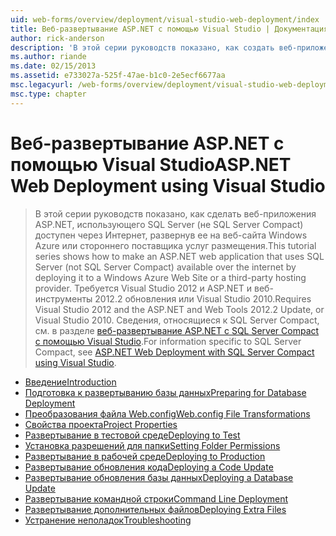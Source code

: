 ```yaml
---
uid: web-forms/overview/deployment/visual-studio-web-deployment/index
title: Веб-развертывание ASP.NET с помощью Visual Studio | Документация Майкрософт
author: rick-anderson
description: 'В этой серии руководств показано, как создать веб-приложения ASP.NET, использующего SQL Server (не SQL Server Compact) доступен через Интернет, развернув ее t...'
ms.author: riande
ms.date: 02/15/2013
ms.assetid: e733027a-525f-47ae-b1c0-2e5ecf6677aa
msc.legacyurl: /web-forms/overview/deployment/visual-studio-web-deployment
msc.type: chapter
---
```

<a name="aspnet-web-deployment-using-visual-studio"></a><span data-ttu-id="0dc62-103">Веб-развертывание ASP.NET с помощью Visual Studio</span><span class="sxs-lookup"><span data-stu-id="0dc62-103">ASP.NET Web Deployment using Visual Studio</span></span>
====================
> <span data-ttu-id="0dc62-104">В этой серии руководств показано, как сделать веб-приложения ASP.NET, использующего SQL Server (не SQL Server Compact) доступен через Интернет, развернув ее на веб-сайта Windows Azure или стороннего поставщика услуг размещения.</span><span class="sxs-lookup"><span data-stu-id="0dc62-104">This tutorial series shows how to make an ASP.NET web application that uses SQL Server (not SQL Server Compact) available over the internet by deploying it to a Windows Azure Web Site or a third-party hosting provider.</span></span> <span data-ttu-id="0dc62-105">Требуется Visual Studio 2012 и ASP.NET и веб-инструменты 2012.2 обновления или Visual Studio 2010.</span><span class="sxs-lookup"><span data-stu-id="0dc62-105">Requires Visual Studio 2012 and the ASP.NET and Web Tools 2012.2 Update, or Visual Studio 2010.</span></span> <span data-ttu-id="0dc62-106">Сведения, относящиеся к SQL Server Compact, см. в разделе [веб-развертывание ASP.NET с SQL Server Compact с помощью Visual Studio](../../older-versions-getting-started/deployment-to-a-hosting-provider/deployment-to-a-hosting-provider-introduction-1-of-12.md).</span><span class="sxs-lookup"><span data-stu-id="0dc62-106">For information specific to SQL Server Compact, see [ASP.NET Web Deployment with SQL Server Compact using Visual Studio](../../older-versions-getting-started/deployment-to-a-hosting-provider/deployment-to-a-hosting-provider-introduction-1-of-12.md).</span></span>


- [<span data-ttu-id="0dc62-107">Введение</span><span class="sxs-lookup"><span data-stu-id="0dc62-107">Introduction</span></span>](introduction.md)
- [<span data-ttu-id="0dc62-108">Подготовка к развертыванию базы данных</span><span class="sxs-lookup"><span data-stu-id="0dc62-108">Preparing for Database Deployment</span></span>](preparing-databases.md)
- [<span data-ttu-id="0dc62-109">Преобразования файла Web.config</span><span class="sxs-lookup"><span data-stu-id="0dc62-109">Web.config File Transformations</span></span>](web-config-transformations.md)
- [<span data-ttu-id="0dc62-110">Свойства проекта</span><span class="sxs-lookup"><span data-stu-id="0dc62-110">Project Properties</span></span>](project-properties.md)
- [<span data-ttu-id="0dc62-111">Развертывание в тестовой среде</span><span class="sxs-lookup"><span data-stu-id="0dc62-111">Deploying to Test</span></span>](deploying-to-iis.md)
- [<span data-ttu-id="0dc62-112">Установка разрешений для папки</span><span class="sxs-lookup"><span data-stu-id="0dc62-112">Setting Folder Permissions</span></span>](setting-folder-permissions.md)
- [<span data-ttu-id="0dc62-113">Развертывание в рабочей среде</span><span class="sxs-lookup"><span data-stu-id="0dc62-113">Deploying to Production</span></span>](deploying-to-production.md)
- [<span data-ttu-id="0dc62-114">Развертывание обновления кода</span><span class="sxs-lookup"><span data-stu-id="0dc62-114">Deploying a Code Update</span></span>](deploying-a-code-update.md)
- [<span data-ttu-id="0dc62-115">Развертывание обновления базы данных</span><span class="sxs-lookup"><span data-stu-id="0dc62-115">Deploying a Database Update</span></span>](deploying-a-database-update.md)
- [<span data-ttu-id="0dc62-116">Развертывание командной строки</span><span class="sxs-lookup"><span data-stu-id="0dc62-116">Command Line Deployment</span></span>](command-line-deployment.md)
- [<span data-ttu-id="0dc62-117">Развертывание дополнительных файлов</span><span class="sxs-lookup"><span data-stu-id="0dc62-117">Deploying Extra Files</span></span>](deploying-extra-files.md)
- [<span data-ttu-id="0dc62-118">Устранение неполадок</span><span class="sxs-lookup"><span data-stu-id="0dc62-118">Troubleshooting</span></span>](troubleshooting.md)
